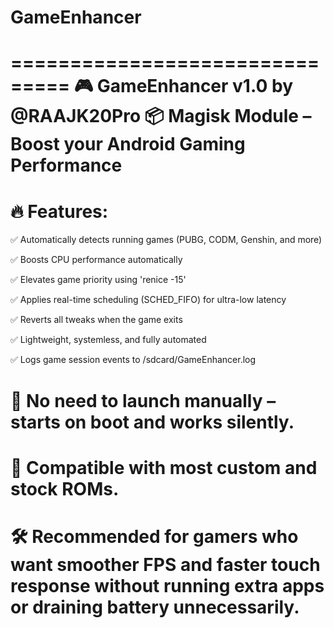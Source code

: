 # GameEnhancer
===============================
🎮 GameEnhancer v1.0 by @RAAJK20Pro
📦 Magisk Module – Boost your Android Gaming Performance
===============================
# 🔥 Features:
✅ Automatically detects running games (PUBG, CODM, Genshin, and more)

✅ Boosts CPU performance automatically

✅ Elevates game priority using 'renice -15'

✅ Applies real-time scheduling (SCHED_FIFO) for ultra-low latency

✅ Reverts all tweaks when the game exits

✅ Lightweight, systemless, and fully automated

✅ Logs game session events to /sdcard/GameEnhancer.log

# 📌 No need to launch manually – starts on boot and works silently.
# 📲 Compatible with most custom and stock ROMs.

# 🛠️ Recommended for gamers who want smoother FPS and faster touch response without running extra apps or draining battery unnecessarily.

